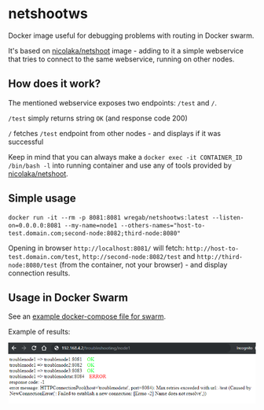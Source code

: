 # netshootws
Docker image useful for debugging problems with routing in Docker swarm.

It's based on [nicolaka/netshoot](https://github.com/nicolaka/netshoot) image - adding to it a simple webservice that tries to connect to the same webservice, running on other nodes.

## How does it work?
The mentioned webservice exposes two endpoints: `/test` and `/`.

`/test` simply returns string `OK` (and response code 200)

`/` fetches `/test` endpoint from other nodes - and displays if it was successful

Keep in mind that you can always make a `docker exec -it CONTAINER_ID /bin/bash -l` into running container and use any of tools provided by [nicolaka/netshoot](https://github.com/nicolaka/netshoot).

## Simple usage
```
docker run -it --rm -p 8081:8081 wregab/netshootws:latest --listen-on=0.0.0.0:8081 --my-name=node1 --others-names="host-to-test.domain.com;second-node:8082;third-node:8080"
```

Opening in browser `http://localhost:8081/` will fetch: `http://host-to-test.domain.com/test`, `http://second-node:8082/test` and `http://third-node:8080/test` (from the container, not your browser) - and display connection results.

## Usage in Docker Swarm
See an [example docker-compose file for swarm](example-swarm-docker-compose.yml).

Example of results:

![swarm screen shot](docs/ss_swarm.png)
